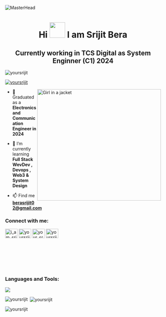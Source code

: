 
![MasterHead](https://media2.giphy.com/headers/GitHub/w8ZJLtJbmuph.gif)


<h1 align="center">Hi <img width="50" src="https://user-images.githubusercontent.com/62868878/222233583-8e691e5f-c334-4d2d-aaa8-a5bdd189e574.gif"> I am Srijit Bera</h1>
<h2 align="center">Currently working in TCS Digital as System Enginner (C1) 2024</h2>


<p align="left"> <img src="https://komarev.com/ghpvc/?username=yoursrijit&label=Profile%20views&color=0e75b6&style=flat" alt="yoursrijit" /> </p>

<p align="left"> <a href="https://github.com/ryo-ma/github-profile-trophy"><img src="https://github-profile-trophy.vercel.app/?username=yoursrijit" alt="yoursrijit" /></a> </p>



<img align="right" src="https://i.pinimg.com/564x/9d/4a/1d/9d4a1dad25a9d13451810d9cfd8acfee.jpg" alt="Girl in a jacket" width="400" height="360">



- 🔭 Graduated as a **Electronics and Communication Engineer in 2024**

- 🌱 I’m currently learning **Full Stack WevDev , Devops , Web3 & System Design**

- 📫 Find me **berasrijit02@gmail.com**


<h3 align="left">Connect with me:</h3>
<p align="left">
<a href="https://x.com/yoursrijit" target="blank"><img align="center" src="https://raw.githubusercontent.com/rahuldkjain/github-profile-readme-generator/master/src/images/icons/Social/twitter.svg" alt="i_am_srijit_" height="30" width="40" /></a>
<a href="https://linkedin.com/in/yoursrijit" target="blank"><img align="center" src="https://raw.githubusercontent.com/rahuldkjain/github-profile-readme-generator/master/src/images/icons/Social/linked-in-alt.svg" alt="yoursrijit" height="30" width="40" /></a>
<a href="https://www.instagram.com/make.me.dynamic/" target="blank"><img align="center" src="https://raw.githubusercontent.com/rahuldkjain/github-profile-readme-generator/master/src/images/icons/Social/instagram.svg" alt="your_srijit" height="30" width="40" /></a>
<a href="https://www.leetcode.com/yoursrijit" target="blank"><img align="center" src="https://raw.githubusercontent.com/rahuldkjain/github-profile-readme-generator/master/src/images/icons/Social/leet-code.svg" alt="yoursrijit" height="30" width="40" /></a>
</p>

<br/> <br/> <br/> <br/><br/>
<p>
<h3 align="left">Languages and Tools:</h3>
  <a href="https://skillicons.dev">
   <img src="https://skillicons.dev/icons?i=javascript,typescript,react,nodejs,express,mongodb,postgres,mysql,nextjs,docker,aws,cloudflare,redux,tailwind,java,firebase,git,github,prisma,postman,kubernet,drizzle"/>
  </a>
</p>

<p><img align="left" src="https://github-readme-stats.vercel.app/api/top-langs?username=yoursrijit&show_icons=true&locale=en&layout=compact&theme=highcontrast" alt="yoursrijit" /></p>

<p>&nbsp;<img align="center" src="https://github-readme-stats.vercel.app/api?username=yoursrijit&show_icons=true&locale=en&theme=highcontrast" alt="yoursrijit" /></p>

<p><img align="center" src="https://github-readme-streak-stats.herokuapp.com/?user=yoursrijit&theme=highcontrast" alt="yoursrijit" /></p>

